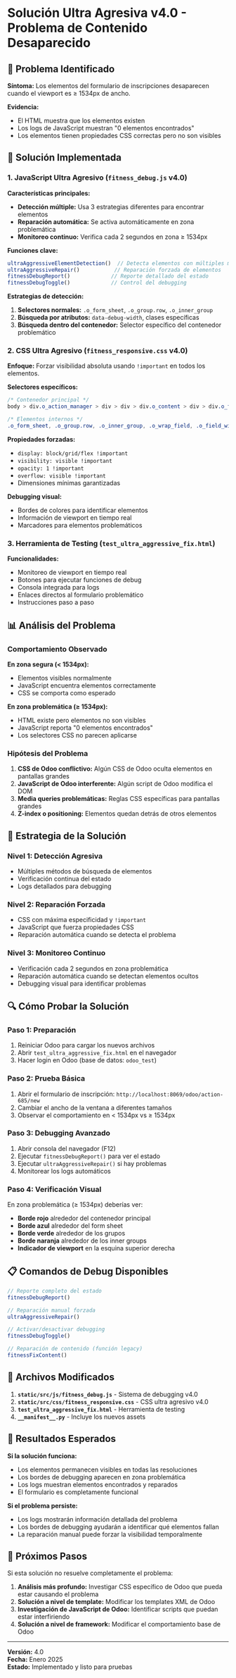 # Solución Ultra Agresiva v4.0 - Problema de Contenido Desaparecido

## 🚨 Problema Identificado

**Síntoma:** Los elementos del formulario de inscripciones desaparecen cuando el viewport es ≥ 1534px de ancho.

**Evidencia:** 
- El HTML muestra que los elementos existen
- Los logs de JavaScript muestran "0 elementos encontrados"
- Los elementos tienen propiedades CSS correctas pero no son visibles

## 🔧 Solución Implementada

### 1. JavaScript Ultra Agresivo (`fitness_debug.js` v4.0)

**Características principales:**
- **Detección múltiple:** Usa 3 estrategias diferentes para encontrar elementos
- **Reparación automática:** Se activa automáticamente en zona problemática
- **Monitoreo continuo:** Verifica cada 2 segundos en zona ≥ 1534px

**Funciones clave:**
```javascript
ultraAggressiveElementDetection()  // Detecta elementos con múltiples métodos
ultraAggressiveRepair()           // Reparación forzada de elementos
fitnessDebugReport()             // Reporte detallado del estado
fitnessDebugToggle()             // Control del debugging
```

**Estrategias de detección:**
1. **Selectores normales:** `.o_form_sheet`, `.o_group.row`, `.o_inner_group`
2. **Búsqueda por atributos:** `data-debug-width`, clases específicas
3. **Búsqueda dentro del contenedor:** Selector específico del contenedor problemático

### 2. CSS Ultra Agresivo (`fitness_responsive.css` v4.0)

**Enfoque:** Forzar visibilidad absoluta usando `!important` en todos los elementos.

**Selectores específicos:**
```css
/* Contenedor principal */
body > div.o_action_manager > div > div > div.o_content > div > div.o_form_sheet_bg

/* Elementos internos */
.o_form_sheet, .o_group.row, .o_inner_group, .o_wrap_field, .o_field_widget
```

**Propiedades forzadas:**
- `display: block/grid/flex !important`
- `visibility: visible !important`
- `opacity: 1 !important`
- `overflow: visible !important`
- Dimensiones mínimas garantizadas

**Debugging visual:**
- Bordes de colores para identificar elementos
- Información de viewport en tiempo real
- Marcadores para elementos problemáticos

### 3. Herramienta de Testing (`test_ultra_aggressive_fix.html`)

**Funcionalidades:**
- Monitoreo de viewport en tiempo real
- Botones para ejecutar funciones de debug
- Consola integrada para logs
- Enlaces directos al formulario problemático
- Instrucciones paso a paso

## 📊 Análisis del Problema

### Comportamiento Observado

**En zona segura (< 1534px):**
- Elementos visibles normalmente
- JavaScript encuentra elementos correctamente
- CSS se comporta como esperado

**En zona problemática (≥ 1534px):**
- HTML existe pero elementos no son visibles
- JavaScript reporta "0 elementos encontrados"
- Los selectores CSS no parecen aplicarse

### Hipótesis del Problema

1. **CSS de Odoo conflictivo:** Algún CSS de Odoo oculta elementos en pantallas grandes
2. **JavaScript de Odoo interferente:** Algún script de Odoo modifica el DOM
3. **Media queries problemáticas:** Reglas CSS específicas para pantallas grandes
4. **Z-index o positioning:** Elementos quedan detrás de otros elementos

## 🎯 Estrategia de la Solución

### Nivel 1: Detección Agresiva
- Múltiples métodos de búsqueda de elementos
- Verificación continua del estado
- Logs detallados para debugging

### Nivel 2: Reparación Forzada
- CSS con máxima especificidad y `!important`
- JavaScript que fuerza propiedades CSS
- Reparación automática cuando se detecta el problema

### Nivel 3: Monitoreo Continuo
- Verificación cada 2 segundos en zona problemática
- Reparación automática cuando se detectan elementos ocultos
- Debugging visual para identificar problemas

## 🔍 Cómo Probar la Solución

### Paso 1: Preparación
1. Reiniciar Odoo para cargar los nuevos archivos
2. Abrir `test_ultra_aggressive_fix.html` en el navegador
3. Hacer login en Odoo (base de datos: `odoo_test`)

### Paso 2: Prueba Básica
1. Abrir el formulario de inscripción: `http://localhost:8069/odoo/action-685/new`
2. Cambiar el ancho de la ventana a diferentes tamaños
3. Observar el comportamiento en < 1534px vs ≥ 1534px

### Paso 3: Debugging Avanzado
1. Abrir consola del navegador (F12)
2. Ejecutar `fitnessDebugReport()` para ver el estado
3. Ejecutar `ultraAggressiveRepair()` si hay problemas
4. Monitorear los logs automáticos

### Paso 4: Verificación Visual
En zona problemática (≥ 1534px) deberías ver:
- **Borde rojo** alrededor del contenedor principal
- **Borde azul** alrededor del form sheet
- **Borde verde** alrededor de los grupos
- **Borde naranja** alrededor de los inner groups
- **Indicador de viewport** en la esquina superior derecha

## 📋 Comandos de Debug Disponibles

```javascript
// Reporte completo del estado
fitnessDebugReport()

// Reparación manual forzada
ultraAggressiveRepair()

// Activar/desactivar debugging
fitnessDebugToggle()

// Reparación de contenido (función legacy)
fitnessFixContent()
```

## 🚀 Archivos Modificados

1. **`static/src/js/fitness_debug.js`** - Sistema de debugging v4.0
2. **`static/src/css/fitness_responsive.css`** - CSS ultra agresivo v4.0
3. **`test_ultra_aggressive_fix.html`** - Herramienta de testing
4. **`__manifest__.py`** - Incluye los nuevos assets

## 🎯 Resultados Esperados

**Si la solución funciona:**
- Los elementos permanecen visibles en todas las resoluciones
- Los bordes de debugging aparecen en zona problemática
- Los logs muestran elementos encontrados y reparados
- El formulario es completamente funcional

**Si el problema persiste:**
- Los logs mostrarán información detallada del problema
- Los bordes de debugging ayudarán a identificar qué elementos fallan
- La reparación manual puede forzar la visibilidad temporalmente

## 🔄 Próximos Pasos

Si esta solución no resuelve completamente el problema:

1. **Análisis más profundo:** Investigar CSS específico de Odoo que pueda estar causando el problema
2. **Solución a nivel de template:** Modificar los templates XML de Odoo
3. **Investigación de JavaScript de Odoo:** Identificar scripts que puedan estar interfiriendo
4. **Solución a nivel de framework:** Modificar el comportamiento base de Odoo

---

**Versión:** 4.0  
**Fecha:** Enero 2025  
**Estado:** Implementado y listo para pruebas 